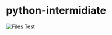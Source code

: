 # python-intermidiate


[![Files Test](https://github.com/sid86-dev/python-intermidiate/actions/workflows/python-app.yml/badge.svg)](https://github.com/sid86-dev/python-intermidiate/actions/workflows/python-app.yml)
